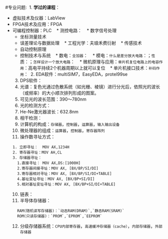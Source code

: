 #专业问题:
  1. **学过的课程**：
* 虚拟技术及仪器：LabView
* FPGA技术及应用：FPGA
* 可编程控制器：PLC
    * 测控电路：
    * 数字信号处理
    * 坐标测量技术
    * 误差理论与数据处理
    * 工程光学：夫琅禾费衍射
    * 传感技术
    * 自动控制原理
    * 控制技术与系统
    * 数电：`全加器`：
    * 模电：`什么是差分放大电路`：；`性`质：；`怎样设计一个放大电路`：
    * 微机原理与应用：`单片机复位电路上的电容作用`：高电平持续2个机器周期以上就可以复位
    * 单片机接口技术：`补码作用`：
  2. EDA软件：multiSIM7，EasyEDA，protel99se
  3. DPS软件：
  4. 光谱：复色光通过色散系统（如光栅、棱镜）进行分光后，依照光的波长（或频率）的大小顺次排列形成的图案。
  5. 可见光的波长范围：390～780nm
  6. 光的检测方式：
  7. He-Ne激光器波长：632.8nm
  8. 相干检测：
  9. 计算机的构成：`存储器`，`控制器`，`运算器`，`输入输出设备`
  10. 微处理器的组成：`运算器`，`控制器`，`寄存器阵列`
  11. 操作数寻址方式：
  ```
  1. 立即寻址：  MOV AX,1234H
  2. 寄存器寻址：MOV AH,CL
  3. 存储器寻址：
    1.直接寻址： MOV AX,DS:[1000H]
    2.寄存器间接寻址：MOV AX, [BX/BP/SI/DI]
    3.寄存器相对寻址：MOV AX, [BX/BP/SI/DI+TABLE]
    4.基址变址寻址：MOV AX, [BX/BP+SI/DI]
    5.相对基址变址寻址：MOV AX, [BX/BP+SI/DI+TABLE]
  ```
  10. 链表：
  11. 半导体存储器：
  ```
    RAM(随机读写存储器)：`动态RAM(DRAM)`,`静态RAM(SRAM)`
    ROM(只读存储器)：`PROM`,`EPROM`,`EEPROM`
  ```
  12. 分级存储器系统：`CPU内部寄存器`，`高速缓冲存储器（cache）`，`内部存储器`，`外部存储器`
